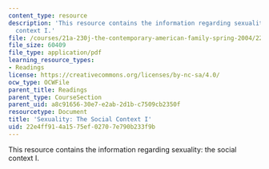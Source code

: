```yaml
---
content_type: resource
description: 'This resource contains the information regarding sexuality: the social
  context I.'
file: /courses/21a-230j-the-contemporary-american-family-spring-2004/22e4ff914a1575ef02707e790b233f9b_MIT21A_230JS04_11clak.pdf
file_size: 60409
file_type: application/pdf
learning_resource_types:
- Readings
license: https://creativecommons.org/licenses/by-nc-sa/4.0/
ocw_type: OCWFile
parent_title: Readings
parent_type: CourseSection
parent_uid: a8c91656-30e7-e2ab-2d1b-c7509cb2350f
resourcetype: Document
title: 'Sexuality: The Social Context I'
uid: 22e4ff91-4a15-75ef-0270-7e790b233f9b
---
```

This resource contains the information regarding sexuality: the social context I.